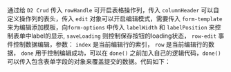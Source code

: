 通过给 `D2 Crud` 传入 `rowHandle` 可开启表格操作列，传入 `columnHeader` 可以自定义操作列的表头，传入 `edit` 对象可以开启编辑模式，需要传入 `form-template` 来为编辑添加模板，向`form-options` 中传入 `labelWidth` 和 `labelPosition` 来控制表单中label的显示, `saveLoading` 则控制保存按钮的loading状态， `row-edit` 事件控制数据编辑，参数： `index` 是当前编辑行的索引， `row` 是当前编辑行的数据， `done` 用于控制编辑成功，可以在 `done()` 之前加入自己的逻辑代码，`done()`可以传入包含表单字段的对象来覆盖提交的数据。代码如下：
